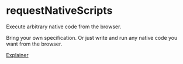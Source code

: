 # requestNativeScripts
Execute arbitrary native code from the browser. 

Bring your own specification. Or just write and run any native code you want from the browser.

[Explainer](https://github.com/guest271314/requestNativeScripts/blob/master/Explainer.md)
